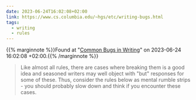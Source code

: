 ```yaml
---
date: 2023-06-24T16:02:08+02:00
link: https://www.cs.columbia.edu/~hgs/etc/writing-bugs.html
tags:
  - writing
  - rules
---
```

{{% marginnote %}}Found at "[Common Bugs in Writing](https://web.archive.org/web/20230624160208/https://www.cs.columbia.edu/~hgs/etc/writing-bugs.html)" on 2023-06-24 16:02:08 +02:00.{{% /marginnote %}}

> Like almost all rules, there are cases where breaking them is a good idea and seasoned writers may well object with "but" responses for some of these. Thus, consider the rules below as mental rumble strips - you should probably slow down and think if you encounter these cases.